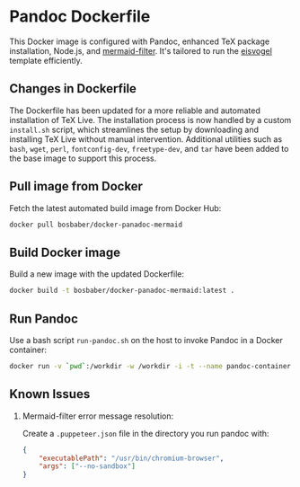 # Pandoc Dockerfile

This Docker image is configured with Pandoc, enhanced TeX package installation, Node.js, and [mermaid-filter](https://github.com/raghur/mermaid-filter). It's tailored to run the [eisvogel](https://github.com/Wandmalfarbe/pandoc-latex-template/) template efficiently.

## Changes in Dockerfile

The Dockerfile has been updated for a more reliable and automated installation of TeX Live. The installation process is now handled by a custom `install.sh` script, which streamlines the setup by downloading and installing TeX Live without manual intervention. Additional utilities such as `bash`, `wget`, `perl`, `fontconfig-dev`, `freetype-dev`, and `tar` have been added to the base image to support this process.

## Pull image from Docker

Fetch the latest automated build image from Docker Hub:

```bash
docker pull bosbaber/docker-panadoc-mermaid
```

## Build Docker image

Build a new image with the updated Dockerfile:

```bash
docker build -t bosbaber/docker-panadoc-mermaid:latest .
```

## Run Pandoc

Use a bash script `run-pandoc.sh` on the host to invoke Pandoc in a Docker container:

```bash
docker run -v `pwd`:/workdir -w /workdir -i -t --name pandoc-container --entrypoint "/workdir/run-pandoc.sh" bosbaber/docker-panadoc-mermaid:1.0
```


## Known Issues

1. Mermaid-filter error message resolution:

    Create a `.puppeteer.json` file in the directory you run pandoc with:

    ```json
    {
        "executablePath": "/usr/bin/chromium-browser",
        "args": ["--no-sandbox"]
    }
    ```
